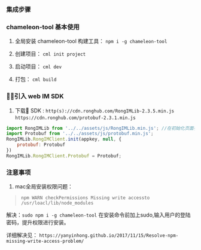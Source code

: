 ### 集成步骤

### chameleon-tool 基本使用

1. 全局安装 chameleon-tool 构建工具： `npm i -g chameleon-tool`
  
2. 创建项目： `cml init project`

3. 启动项目： `cml dev`

4. 打包： `cml build`

### 引入 web IM SDK 

1. 下载 SDK : `http(s)://cdn.ronghub.com/RongIMLib-2.3.5.min.js` `https://cdn.ronghub.com/protobuf-2.3.1.min.js`


```js
import RongIMLib from '../../assets/js/RongIMLib.min.js'; //在初始化页面引入sdk
import Protobuf from '../../assets/js/protobuf.min.js';
RongIMLib.RongIMClient.init(appkey, null, {
    protobuf: Protobuf
})
RongIMLib.RongIMClient.Protobuf = Protobuf; 
```

### 注意事项

1. mac全局安装权限问题：

> `npm WARN checkPermissions Missing write accessto /usr/loacl/lib/node_modules`

解决：`sudo npm i -g chameleon-tool` 在安装命令前加上sudo,输入用户的登陆密码，提升权限进行安装。

> 

详细解决见： `https://yanyinhong.github.io/2017/11/15/Resolve-npm-missing-write-access-problem/`

